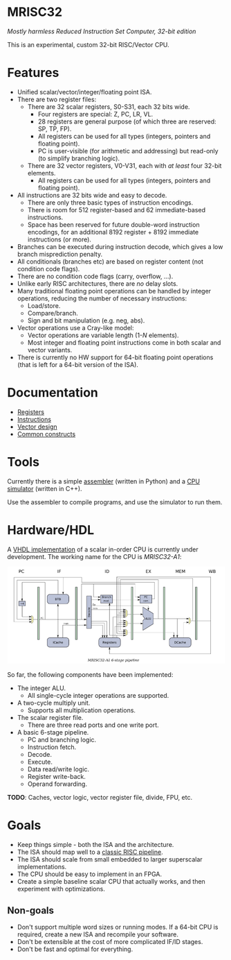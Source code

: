 # MRISC32
*Mostly harmless Reduced Instruction Set Computer, 32-bit edition*

This is an experimental, custom 32-bit RISC/Vector CPU.

# Features

* Unified scalar/vector/integer/floating point ISA.
* There are two register files:
  - There are 32 scalar registers, S0-S31, each 32 bits wide.
    - Four registers are special: Z, PC, LR, VL.
    - 28 registers are general purpose (of which three are reserved: SP, TP, FP).
    - All registers can be used for all types (integers, pointers and floating point).
    - PC is user-visible (for arithmetic and addressing) but read-only (to simplify branching logic).
  - There are 32 vector registers, V0-V31, each with *at least* four 32-bit elements.
    - All registers can be used for all types (integers, pointers and floating point).
* All instructions are 32 bits wide and easy to decode.
  - There are only three basic types of instruction encodings.
  - There is room for 512 register-based and 62 immediate-based instructions.
  - Space has been reserved for future double-word instruction encodings, for an additional 8192 register + 8192 immediate instructions (or more).
* Branches can be executed during instruction decode, which gives a low branch misprediction penalty.
* All conditionals (branches etc) are based on register content (not condition code flags).
* There are no condition code flags (carry, overflow, ...).
* Unlike early RISC architectures, there are *no* delay slots.
* Many traditional floating point operations can be handled by integer operations, reducing the number of necessary instructions:
  - Load/store.
  - Compare/branch.
  - Sign and bit manipulation (e.g. neg, abs).
* Vector operations use a Cray-like model:
  - Vector operations are variable length (1-*N* elements).
  - Most integer and floating point instructions come in both scalar and vector variants.
* There is currently no HW support for 64-bit floating point operations (that is left for a 64-bit version of the ISA).


# Documentation

* [Registers](doc/Registers.md)
* [Instructions](doc/Instructions.md)
* [Vector design](doc/VectorDesign.md)
* [Common constructs](doc/CommonConstructs.md)


# Tools

Currently there is a simple [assembler](asm/) (written in Python) and a [CPU simulator](sim/) (written in C++).

Use the assembler to compile programs, and use the simulator to run them.


# Hardware/HDL

A [VHDL implementation](vhdl/) of a scalar in-order CPU is currently under development. The working name for the CPU is *MRISC32-A1*:

![MRISC32-A1 pipleine](doc/mrisc32-a1-pipeline.png)

So far, the following components have been implemented:

* The integer ALU.
  - All single-cycle integer operations are supported.
* A two-cycle multiply unit.
  - Supports all multiplication operations.
* The scalar register file.
  - There are three read ports and one write port.
* A basic 6-stage pipeline.
  - PC and branching logic.
  - Instruction fetch.
  - Decode.
  - Execute.
  - Data read/write logic.
  - Register write-back.
  - Operand forwarding.

**TODO**: Caches, vector logic, vector register file, divide, FPU, etc.

# Goals

* Keep things simple - both the ISA and the architecture.
* The ISA should map well to a [classic RISC pipeline](https://en.wikipedia.org/wiki/Classic_RISC_pipeline).
* The ISA should scale from small embedded to larger superscalar implementations.
* The CPU should be easy to implement in an FPGA.
* Create a simple baseline scalar CPU that actually works, and then experiment with optimizations.

## Non-goals

* Don't support multiple word sizes or running modes. If a 64-bit CPU is required, create a new ISA and recompile your software.
* Don't be extensible at the cost of more complicated IF/ID stages.
* Don't be fast and optimal for everything.

